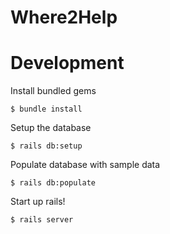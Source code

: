 # Where2Help

# Development

Install bundled gems

    $ bundle install

Setup the database

    $ rails db:setup

Populate database with sample data

    $ rails db:populate

Start up rails!

    $ rails server
